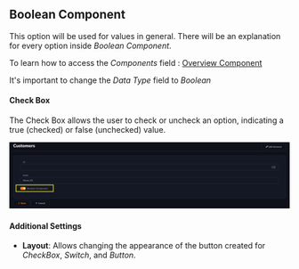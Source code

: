 ## Boolean Component

This option will be used for values in general. There will be an explanation for every option inside *Boolean Component*.

To learn how to access the *Components* field : [Overview Component ](../../components/data_dictionary/overview_component.md)

It's important to change the *Data Type* field to *Boolean*

#### Check Box

The Check Box allows the user to check or uncheck an option, indicating a true (checked) or false (unchecked) value.

![](../../../media/Component_boolean_checkbox_example.png)

#### Additional Settings

- **Layout**: Allows changing the appearance of the button created for *CheckBox*, *Switch*, and *Button*.